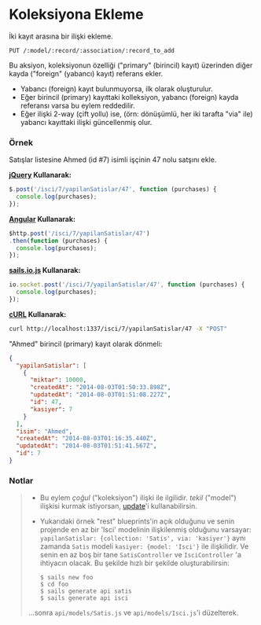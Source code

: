 # Koleksiyona Ekleme

İki kayıt arasına bir ilişki ekleme.

```
PUT /:model/:record/:association/:record_to_add
```

Bu aksiyon, koleksiyonun özelliği ("primary" (birincil) kayıt) üzerinden diğer kayda ("foreign" (yabancı) kayıt) referans ekler.

+ Yabancı (foreign) kayıt bulunmuyorsa, ilk olarak oluşturulur.
+ Eğer birincil (primary) kayıttaki kolleksiyon, yabancı (foreign) kayda referansı varsa bu eylem reddedilir.
+ Eğer ilişki 2-way (çift yollu) ise, (örn: dönüşümlü, her iki tarafta "via" ile) yabancı kayıttaki ilişki güncellenmiş olur.


### Örnek

Satışlar listesine Ahmed (id #7) isimli işçinin 47 nolu satşını ekle.

**[jQuery](http://jquery.com/) Kullanarak:**

```javascript
$.post('/isci/7/yapilanSatislar/47', function (purchases) {
  console.log(purchases);
});
```

**[Angular](https://angularjs.org/) Kullanarak:**

```javascript
$http.post('/isci/7/yapilanSatislar/47')
.then(function (purchases) {
  console.log(purchases);
});
```

**[sails.io.js](http://beta.sailsjs.org/#/documentation/reference/websockets/sails.io.js) Kullanarak:**

```javascript
io.socket.post('/isci/7/yapilanSatislar/47', function (purchases) {
  console.log(purchases);
});
```

**[cURL](http://en.wikipedia.org/wiki/CURL) Kullanarak:**

```bash
curl http://localhost:1337/isci/7/yapilanSatislar/47 -X "POST"
```


"Ahmed" birincil (primary) kayıt olarak dönmeli:

```json
{
  "yapilanSatislar": [
    {
      "miktar": 10000,
      "createdAt": "2014-08-03T01:50:33.898Z",
      "updatedAt": "2014-08-03T01:51:08.227Z",
      "id": 47,
      "kasiyer": 7
    }
  ],
  "isim": "Ahmed",
  "createdAt": "2014-08-03T01:16:35.440Z",
  "updatedAt": "2014-08-03T01:51:41.567Z",
  "id": 7
}
```


### Notlar

> + Bu eylem _çoğul_ ("koleksiyon") ilişki ile ilgilidir.  _tekil_ ("model") ilişkisi kurmak istiyorsan, [update](http://sailsjs.org/#/documentation/reference/blueprint-api/Update.html)'i kullanabilirsin.
> + Yukarıdaki örnek "rest" blueprints'in açık olduğunu ve senin projende en az bir 'Isci' modelinin ilişkilenmiş olduğunu varsayar: `yapilanSatislar: {collection: 'Satis', via: 'kasiyer'}` aynı zamanda `Satis` modeli `kasiyer: {model: 'Isci'}` ile ilişkilidir.  Ve senin en az boş bir tane `SatisController` ve `IsciController` 'a ihtiyacın olacak.  Bu şekilde hızlı bir şekilde oluşturabilirsin:
>
>   ```shell
>   $ sails new foo
>   $ cd foo
>   $ sails generate api satis
>   $ sails generate api isci
>   ```
>
> ...sonra `api/models/Satis.js` ve `api/models/Isci.js`'i düzelterek.

<docmeta name="uniqueID" value="Add262514">
<docmeta name="displayName" value="add to">
